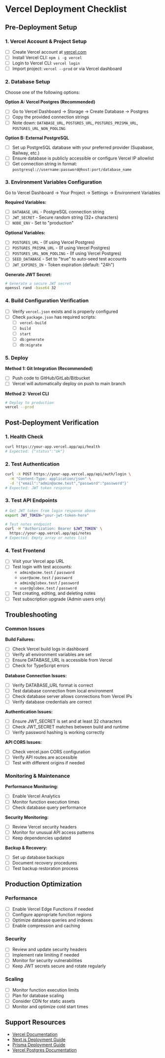 # Vercel Deployment Checklist

## Pre-Deployment Setup

### 1. Vercel Account & Project Setup
- [ ] Create Vercel account at [vercel.com](https://vercel.com)
- [ ] Install Vercel CLI: `npm i -g vercel`
- [ ] Login to Vercel CLI: `vercel login`
- [ ] Import project: `vercel --prod` or via Vercel dashboard

### 2. Database Setup
Choose one of the following options:

**Option A: Vercel Postgres (Recommended)**
- [ ] Go to Vercel Dashboard → Storage → Create Database → Postgres
- [ ] Copy the provided connection strings
- [ ] Note down: `DATABASE_URL`, `POSTGRES_URL`, `POSTGRES_PRISMA_URL`, `POSTGRES_URL_NON_POOLING`

**Option B: External PostgreSQL**
- [ ] Set up PostgreSQL database with your preferred provider (Supabase, Railway, etc.)
- [ ] Ensure database is publicly accessible or configure Vercel IP allowlist
- [ ] Get connection string in format: `postgresql://username:password@host:port/database_name`

### 3. Environment Variables Configuration
Go to Vercel Dashboard → Your Project → Settings → Environment Variables

**Required Variables:**
- [ ] `DATABASE_URL` - PostgreSQL connection string
- [ ] `JWT_SECRET` - Secure random string (32+ characters)
- [ ] `NODE_ENV` - Set to "production"

**Optional Variables:**
- [ ] `POSTGRES_URL` - (If using Vercel Postgres)
- [ ] `POSTGRES_PRISMA_URL` - (If using Vercel Postgres)
- [ ] `POSTGRES_URL_NON_POOLING` - (If using Vercel Postgres)
- [ ] `SEED_DATABASE` - Set to "true" to auto-seed test accounts
- [ ] `JWT_EXPIRES_IN` - Token expiration (default: "24h")

**Generate JWT Secret:**
```bash
# Generate a secure JWT secret
openssl rand -base64 32
```

### 4. Build Configuration Verification
- [ ] Verify `vercel.json` exists and is properly configured
- [ ] Check `package.json` has required scripts:
  - [ ] `vercel-build`
  - [ ] `build`
  - [ ] `start`
  - [ ] `db:generate`
  - [ ] `db:migrate`

### 5. Deploy
**Method 1: Git Integration (Recommended)**
- [ ] Push code to GitHub/GitLab/Bitbucket
- [ ] Vercel will automatically deploy on push to main branch

**Method 2: Vercel CLI**
```bash
# Deploy to production
vercel --prod
```

## Post-Deployment Verification

### 1. Health Check
```bash
curl https://your-app.vercel.app/api/health
# Expected: {"status":"ok"}
```

### 2. Test Authentication
```bash
curl -X POST https://your-app.vercel.app/api/auth/login \
  -H "Content-Type: application/json" \
  -d '{"email":"admin@acme.test","password":"password"}'
# Expected: JWT token response
```

### 3. Test API Endpoints
```bash
# Get JWT token from login response above
export JWT_TOKEN="your-jwt-token-here"

# Test notes endpoint
curl -H "Authorization: Bearer $JWT_TOKEN" \
  https://your-app.vercel.app/api/notes
# Expected: Empty array or notes list
```

### 4. Test Frontend
- [ ] Visit your Vercel app URL
- [ ] Test login with test accounts:
  - `admin@acme.test` / `password`
  - `user@acme.test` / `password`
  - `admin@globex.test` / `password`
  - `user@globex.test` / `password`
- [ ] Test creating, editing, and deleting notes
- [ ] Test subscription upgrade (Admin users only)

## Troubleshooting

### Common Issues

**Build Failures:**
- [ ] Check Vercel build logs in dashboard
- [ ] Verify all environment variables are set
- [ ] Ensure DATABASE_URL is accessible from Vercel
- [ ] Check for TypeScript errors

**Database Connection Issues:**
- [ ] Verify DATABASE_URL format is correct
- [ ] Test database connection from local environment
- [ ] Check database server allows connections from Vercel IPs
- [ ] Verify database credentials are correct

**Authentication Issues:**
- [ ] Ensure JWT_SECRET is set and at least 32 characters
- [ ] Check JWT_SECRET matches between build and runtime
- [ ] Verify password hashing is working correctly

**API CORS Issues:**
- [ ] Check vercel.json CORS configuration
- [ ] Verify API routes are accessible
- [ ] Test with different origins if needed

### Monitoring & Maintenance

**Performance Monitoring:**
- [ ] Enable Vercel Analytics
- [ ] Monitor function execution times
- [ ] Check database query performance

**Security Monitoring:**
- [ ] Review Vercel security headers
- [ ] Monitor for unusual API access patterns
- [ ] Keep dependencies updated

**Backup & Recovery:**
- [ ] Set up database backups
- [ ] Document recovery procedures
- [ ] Test backup restoration process

## Production Optimization

### Performance
- [ ] Enable Vercel Edge Functions if needed
- [ ] Configure appropriate function regions
- [ ] Optimize database queries and indexes
- [ ] Enable compression and caching

### Security
- [ ] Review and update security headers
- [ ] Implement rate limiting if needed
- [ ] Monitor for security vulnerabilities
- [ ] Keep JWT secrets secure and rotate regularly

### Scaling
- [ ] Monitor function execution limits
- [ ] Plan for database scaling
- [ ] Consider CDN for static assets
- [ ] Monitor and optimize cold start times

## Support Resources

- [Vercel Documentation](https://vercel.com/docs)
- [Next.js Deployment Guide](https://nextjs.org/docs/deployment)
- [Prisma Deployment Guide](https://www.prisma.io/docs/guides/deployment)
- [Vercel Postgres Documentation](https://vercel.com/docs/storage/vercel-postgres)
